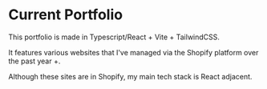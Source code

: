 # Current Portfolio

This portfolio is made in Typescript/React + Vite + TailwindCSS.

It features various websites that I've managed via the Shopify platform over the past year +.

Although these sites are in Shopify, my main tech stack is React adjacent.
